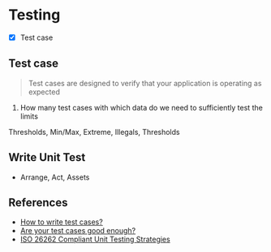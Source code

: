 # Testing

- [x] Test case

## Test case

> Test cases are designed to verify that your application is operating as expected

1. How many test cases with which data do we need to sufficiently test the limits

Thresholds, Min/Max, Extreme, Illegals, Thresholds

## Write Unit Test

- Arrange, Act, Assets

## References

- [How to write test cases?](https://www.coursera.org/articles/how-to-write-test-cases)
- [Are your test cases good enough?](https://www.power-and-beyond.com/are-your-test-cases-good-enough-what-test-case-quality-means-for-error-detection-a-cdf80b8c26455abe12ae01ef423416f1/)
- [ISO 26262 Compliant Unit Testing Strategies](https://www.embitel.com/blog/embedded-blog/how-iso-26262-compliant-unit-testing-strategies-manifest-in-automotive-software-development)
